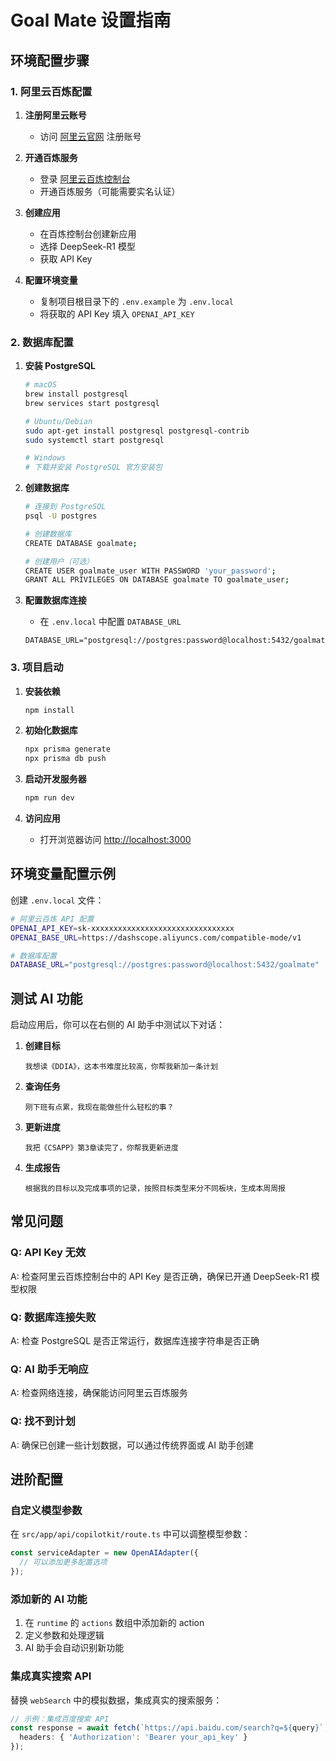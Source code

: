 # Goal Mate 设置指南

## 环境配置步骤

### 1. 阿里云百炼配置

1. **注册阿里云账号**
   - 访问 [阿里云官网](https://www.aliyun.com/) 注册账号

2. **开通百炼服务**
   - 登录 [阿里云百炼控制台](https://bailian.console.aliyun.com/)
   - 开通百炼服务（可能需要实名认证）

3. **创建应用**
   - 在百炼控制台创建新应用
   - 选择 DeepSeek-R1 模型
   - 获取 API Key

4. **配置环境变量**
   - 复制项目根目录下的 `.env.example` 为 `.env.local`
   - 将获取的 API Key 填入 `OPENAI_API_KEY`

### 2. 数据库配置

1. **安装 PostgreSQL**
   ```bash
   # macOS
   brew install postgresql
   brew services start postgresql
   
   # Ubuntu/Debian
   sudo apt-get install postgresql postgresql-contrib
   sudo systemctl start postgresql
   
   # Windows
   # 下载并安装 PostgreSQL 官方安装包
   ```

2. **创建数据库**
   ```bash
   # 连接到 PostgreSQL
   psql -U postgres
   
   # 创建数据库
   CREATE DATABASE goalmate;
   
   # 创建用户（可选）
   CREATE USER goalmate_user WITH PASSWORD 'your_password';
   GRANT ALL PRIVILEGES ON DATABASE goalmate TO goalmate_user;
   ```

3. **配置数据库连接**
   - 在 `.env.local` 中配置 `DATABASE_URL`
   ```
   DATABASE_URL="postgresql://postgres:password@localhost:5432/goalmate"
   ```

### 3. 项目启动

1. **安装依赖**
   ```bash
   npm install
   ```

2. **初始化数据库**
   ```bash
   npx prisma generate
   npx prisma db push
   ```

3. **启动开发服务器**
   ```bash
   npm run dev
   ```

4. **访问应用**
   - 打开浏览器访问 [http://localhost:3000](http://localhost:3000)

## 环境变量配置示例

创建 `.env.local` 文件：

```bash
# 阿里云百炼 API 配置
OPENAI_API_KEY=sk-xxxxxxxxxxxxxxxxxxxxxxxxxxxxxxxx
OPENAI_BASE_URL=https://dashscope.aliyuncs.com/compatible-mode/v1

# 数据库配置
DATABASE_URL="postgresql://postgres:password@localhost:5432/goalmate"
```

## 测试 AI 功能

启动应用后，你可以在右侧的 AI 助手中测试以下对话：

1. **创建目标**
   ```
   我想读《DDIA》，这本书难度比较高，你帮我新加一条计划
   ```

2. **查询任务**
   ```
   刚下班有点累，我现在能做些什么轻松的事？
   ```

3. **更新进度**
   ```
   我把《CSAPP》第3章读完了，你帮我更新进度
   ```

4. **生成报告**
   ```
   根据我的目标以及完成事项的记录，按照目标类型来分不同板块，生成本周周报
   ```

## 常见问题

### Q: API Key 无效
A: 检查阿里云百炼控制台中的 API Key 是否正确，确保已开通 DeepSeek-R1 模型权限

### Q: 数据库连接失败
A: 检查 PostgreSQL 是否正常运行，数据库连接字符串是否正确

### Q: AI 助手无响应
A: 检查网络连接，确保能访问阿里云百炼服务

### Q: 找不到计划
A: 确保已创建一些计划数据，可以通过传统界面或 AI 助手创建

## 进阶配置

### 自定义模型参数

在 `src/app/api/copilotkit/route.ts` 中可以调整模型参数：

```typescript
const serviceAdapter = new OpenAIAdapter({
  // 可以添加更多配置选项
});
```

### 添加新的 AI 功能

1. 在 `runtime` 的 `actions` 数组中添加新的 action
2. 定义参数和处理逻辑
3. AI 助手会自动识别新功能

### 集成真实搜索 API

替换 `webSearch` 中的模拟数据，集成真实的搜索服务：

```typescript
// 示例：集成百度搜索 API
const response = await fetch(`https://api.baidu.com/search?q=${query}`, {
  headers: { 'Authorization': 'Bearer your_api_key' }
});
``` 